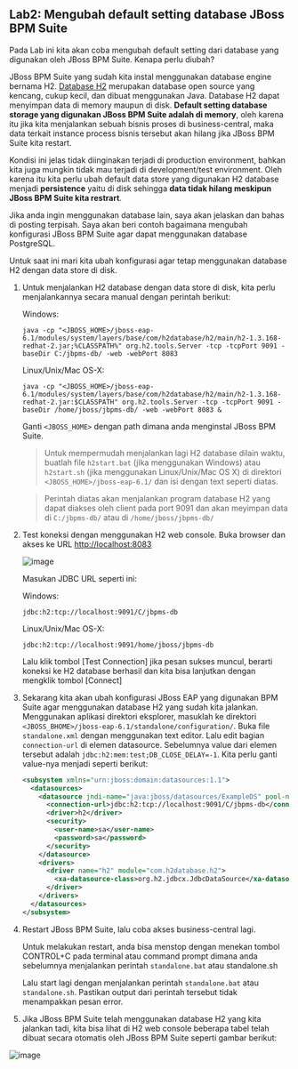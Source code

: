 ## Lab2: Mengubah default setting database JBoss BPM Suite
Pada Lab ini kita akan coba mengubah default setting dari database yang digunakan oleh JBoss BPM Suite. Kenapa perlu diubah? 

JBoss BPM Suite yang sudah kita instal menggunakan database engine bernama H2. [Database H2](http://www.h2database.com/) merupakan database open source yang kencang, cukup kecil, dan dibuat menggunakan Java. Database H2 dapat menyimpan data di memory maupun di disk. **Default setting database storage yang digunakan JBoss BPM Suite adalah di memory**, oleh karena itu jika kita menjalankan sebuah bisnis proses di business-central, maka data terkait instance process bisnis tersebut akan hilang jika JBoss BPM Suite kita restart.

Kondisi ini jelas tidak diinginakan terjadi di production environment, bahkan kita juga mungkin tidak mau terjadi di development/test environment. Oleh karena itu kita perlu ubah default data store yang digunakan H2 database menjadi **persistence** yaitu di disk sehingga **data tidak hilang meskipun JBoss BPM Suite kita restrart**.

Jika anda ingin menggunakan database lain, saya akan jelaskan dan bahas di posting terpisah. Saya akan beri contoh bagaimana mengubah konfigurasi JBoss BPM Suite agar dapat menggunakan database PostgreSQL.

Untuk saat ini mari kita ubah konfigurasi agar tetap menggunakan database H2 dengan data store di disk.

1.  Untuk menjalankan H2 database dengan data store di disk, kita perlu menjalankannya secara manual dengan perintah berikut:

    Windows:
    ```
    java -cp "<JBOSS_HOME>/jboss-eap-6.1/modules/system/layers/base/com/h2database/h2/main/h2-1.3.168-redhat-2.jar;%CLASSPATH%" org.h2.tools.Server -tcp -tcpPort 9091 -baseDir C:/jbpms-db/ -web -webPort 8083
    ```
    Linux/Unix/Mac OS-X:
    ```
    java -cp "<JBOSS_HOME>/jboss-eap-6.1/modules/system/layers/base/com/h2database/h2/main/h2-1.3.168-redhat-2.jar:$CLASSPATH" org.h2.tools.Server -tcp -tcpPort 9091 -baseDir /home/jboss/jbpms-db/ -web -webPort 8083 &
    ```
    
    Ganti `<JBOSS_HOME>` dengan path dimana anda menginstal JBoss BPM Suite.
    
    > Untuk mempermudah menjalankan lagi H2 database dilain waktu, buatlah file `h2start.bat` (jika menggunakan Windows) atau `h2start.sh` (jika menggunakan Linux/Unix/Mac OS X) di direktori `<JBOSS_HOME>/jboss-eap-6.1/` dan isi dengan text seperti diatas.
    
    > Perintah diatas akan menjalankan program database H2 yang dapat diakses oleh client pada port 9091 dan akan meyimpan data di `C:/jbpms-db/` atau di  `/home/jboss/jbpms-db/`
    
2.  Test koneksi dengan menggunakan H2 web console. Buka browser dan akses ke URL [http://localhost:8083](http://localhost:8083)
    
    ![image](https://cloud.githubusercontent.com/assets/3068071/8391260/b44bc03c-1ce6-11e5-834a-41949bec81f9.png)
    
    Masukan JDBC URL seperti ini:

    Windows:
    ```
    jdbc:h2:tcp://localhost:9091/C/jbpms-db
    ```
    
    Linux/Unix/Mac OS-X:
    ```
    jdbc:h2:tcp://localhost:9091/home/jboss/jbpms-db
    ```
    
    Lalu klik tombol [Test Connection] jika pesan sukses muncul, berarti koneksi ke H2 database berhasil dan kita bisa lanjutkan dengan mengklik tombol [Connect]

3.  Sekarang kita akan ubah konfigurasi JBoss EAP yang digunakan BPM Suite agar menggunakan database H2 yang sudah kita jalankan.
    Menggunakan aplikasi direktori eksplorer, masuklah ke direktori `<JBOSS_BHOME>/jboss-eap-6.1/standalone/configuration/`. Buka file `standalone.xml` dengan menggunakan text editor. Lalu edit bagian `connection-url` di elemen datasource. Sebelumnya value dari elemen tersebut adalah `jdbc:h2:mem:test;DB_CLOSE_DELAY=-1`. Kita perlu ganti value-nya menjadi seperti berikut:
    
    ```xml
    <subsystem xmlns="urn:jboss:domain:datasources:1.1">
      <datasources>
        <datasource jndi-name="java:jboss/datasources/ExampleDS" pool-name="ExampleDS" enabled="true" use-java-context="true">
          <connection-url>jdbc:h2:tcp://localhost:9091/C/jbpms-db</connection-url>
          <driver>h2</driver>
          <security>
            <user-name>sa</user-name>
            <password>sa</password>
          </security>
        </datasource>
        <drivers>
          <driver name="h2" module="com.h2database.h2">
            <xa-datasource-class>org.h2.jdbcx.JdbcDataSource</xa-datasource-class>
          </driver>
        </drivers>
      </datasources>
    </subsystem>
    ```
    
4.  Restart JBoss BPM Suite, lalu coba akses business-central lagi.
    
    Untuk melakukan restart, anda bisa menstop dengan menekan tombol CONTROL+C pada terminal atau command prompt dimana anda sebelumnya menjalankan perintah `standalone.bat` atau standalone.sh

    Lalu start lagi dengan menjalankan perintah `standalone.bat` atau `standalone.sh`. Pastikan output dari perintah tersebut tidak menampakkan pesan error.
    
5.  Jika JBoss BPM Suite telah menggunakan database H2 yang kita jalankan tadi, kita bisa lihat di H2 web console beberapa tabel telah dibuat secara otomatis oleh JBoss BPM Suite seperti gambar berikut:

![image](https://cloud.githubusercontent.com/assets/3068071/8391256/8c297b8a-1ce6-11e5-8ffb-5ff65efcb720.png)

